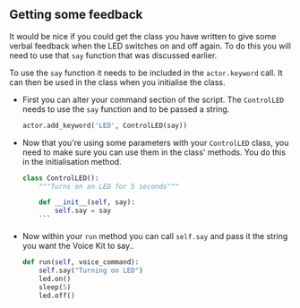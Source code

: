 ## Getting some feedback

It would be nice if you could get the class you have written to give some verbal feedback when the LED switches on and off again. To do this you will need to use that `say` function that was discussed earlier.

To use the `say` function it needs to be included in the `actor.keyword` call. It can then be used in the class when you initialise the class.

- First you can alter your command section of the script. The `ControlLED` needs to use the `say` function and to be passed a string.

	``` python
	actor.add_keyword('LED', ControlLED(say))
	```

- Now that you're using some parameters with your `ControlLED` class, you need to make sure you can use them in the class' methods. You do this in the initialisation method.

	```python
	class ControlLED():
		"""Turns on an LED for 5 seconds"""

		def __init__(self, say):
			self.say = say
		```

- Now within your `run` method you can call `self.say` and pass it the string you want the Voice Kit to say..

	``` python
	def run(self, voice_command):
		self.say("Turning on LED")
		led.on()
		sleep(5)
		led.off()
	```
